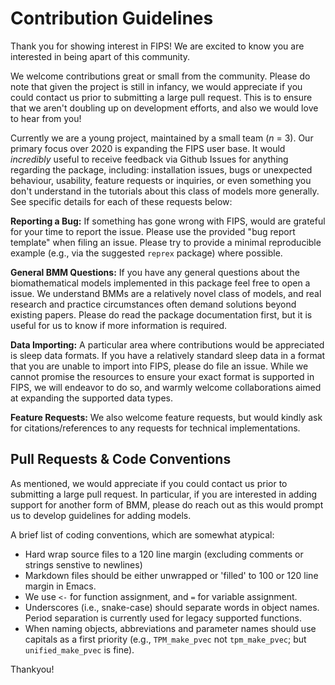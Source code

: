 # Contribution Guidelines

Thank you for showing interest in FIPS! We are excited to know you are interested in being apart of this community.

We welcome contributions great or small from the community. Please do note that given the project is still in infancy,
we would appreciate if you could contact us prior to submitting a large pull request. This is to ensure that we aren't
doubling up on development efforts, and also we would love to hear from you!

Currently we are a young project, maintained by a small team (_n_ = 3). Our primary focus over 2020 is expanding the
FIPS user base. It would _incredibly_ useful to receive feedback via Github Issues for anything regarding the package,
including: installation issues, bugs or unexpected behaviour, usability, feature requests or inquiries, or even
something you don't understand in the tutorials about this class of models more generally. See specific details for each
of these requests below:

**Reporting a Bug:** If something has gone wrong with FIPS, would are grateful for your time to report the issue. Please
use the provided "bug report template" when filing an issue. Please try to provide a minimal reproducible example (e.g.,
via the suggested `reprex` package) where possible.

**General BMM Questions:** If you have any general questions about the biomathematical models implemented in this
package feel free to open a issue. We understand BMMs are a relatively novel class of models, and real research and
practice circumstances often demand solutions beyond existing papers. Please do read the package documentation first,
but it is useful for us to know if more information is required.

**Data Importing:** A particular area where contributions would be appreciated is sleep data formats. If you have a
relatively standard sleep data in a format that you are unable to import into FIPS, please do file an issue. While we
cannot promise the resources to ensure your exact format is supported in FIPS, we will endeavor to do so, and warmly
welcome collaborations aimed at expanding the supported data types.

**Feature Requests:** We also welcome feature requests, but would kindly ask for citations/references to any requests
for technical implementations.

## Pull Requests & Code Conventions

As mentioned, we would appreciate if you could contact us prior to submitting a large pull request. In particular, if
you are interested in adding support for another form of BMM, please do reach out as this would prompt us to develop
guidelines for adding models.

A brief list of coding conventions, which are somewhat atypical:

- Hard wrap source files to a 120 line margin (excluding comments or strings senstive to newlines)
- Markdown files should be either unwrapped or 'filled' to 100 or 120 line margin in Emacs.
- We use `<-` for function assignment, and `=` for variable assignment.
- Underscores (i.e., snake-case) should separate words in object names. Period separation is currently used for legacy supported functions.
- When naming objects, abbreviations and parameter names should use capitals as a first priority (e.g., `TPM_make_pvec` not `tpm_make_pvec`; but `unified_make_pvec` is fine).

Thankyou!
